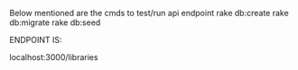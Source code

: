 Below mentioned are the cmds to test/run api endpoint
rake db:create
rake db:migrate
rake db:seed

ENDPOINT IS:

localhost:3000/libraries
